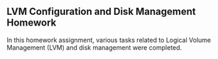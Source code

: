 ## LVM Configuration and Disk Management Homework

In this homework assignment, various tasks related to Logical Volume Management (LVM) and disk management were completed. 